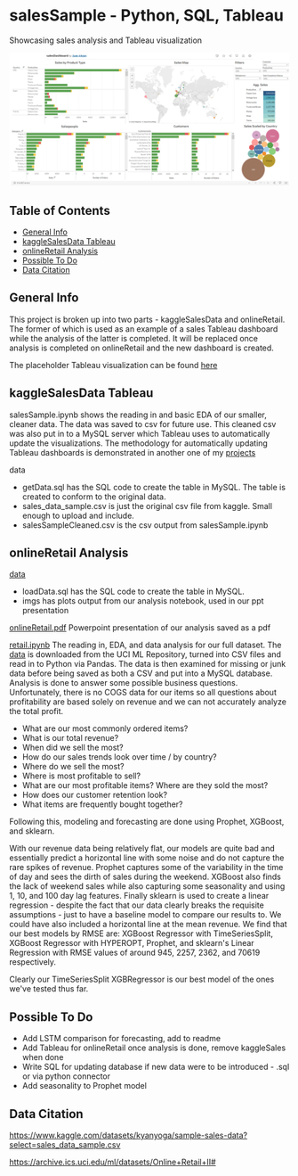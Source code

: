 # salesSample - Python, SQL, Tableau
Showcasing sales analysis and Tableau visualization

![img](https://github.com/zadealfalah/salesSample/blob/main/kaggleSalesData/data/salesDashboard.png)

## Table of Contents
* [General Info](#general-info)
* [kaggleSalesData Tableau](#kagglesalesdata-tableau)
* [onlineRetail Analysis](#onlineretail-analysis)
* [Possible To Do](#possible-to-do)
* [Data Citation](#data-citation)

## General Info
This project is broken up into two parts - kaggleSalesData and onlineRetail.  The former of which is used as an example of a sales Tableau dashboard while the analysis of the latter is completed.  It will be replaced once analysis is completed on onlineRetail and the new dashboard is created.

The placeholder Tableau visualization can be found [here](https://public.tableau.com/app/profile/zade.alfalah/viz/salesDashboard_16805458941440/Dashboard1)


## kaggleSalesData Tableau
salesSample.ipynb shows the reading in and basic EDA of our smaller, cleaner data.  The data was saved to csv for future use.  This cleaned csv was also put in to a MySQL server which Tableau uses to automatically update the visualizations. The methodology for automatically updating Tableau dashboards is demonstrated in another one of my [projects](https://github.com/zadealfalah/pySheetsReddit)

data
 - getData.sql has the SQL code to create the table in MySQL.  The table is created to conform to the original data.  
 - sales_data_sample.csv is just the original csv file from kaggle.  Small enough to upload and include.
 - salesSampleCleaned.csv is the csv output from salesSample.ipynb
 
## onlineRetail Analysis
[data](https://github.com/zadealfalah/salesSample/tree/main/onlineRetail/data)
- loadData.sql has the SQL code to create the table in MySQL.  
- imgs has plots output from our analysis notebook, used in our ppt presentation

[onlineRetail.pdf](https://github.com/zadealfalah/salesSample/blob/main/onlineRetail/onlineRetail.pdf)
Powerpoint presentation of our analysis saved as a pdf

[retail.ipynb](https://github.com/zadealfalah/salesSample/blob/main/onlineRetail/retail.ipynb) 
The reading in, EDA, and data analysis for our full dataset.  The [data](https://archive.ics.uci.edu/ml/datasets/Online+Retail+II#) is downloaded from the UCI ML Repository, turned into CSV files and read in to Python via Pandas.  The data is then examined for missing or junk data before being saved as both a CSV and put into a MySQL database.  Analysis is done to answer some possible business questions.  Unfortunately, there is no COGS data for our items so all questions about profitability are based solely on revenue and we can not accurately analyze the total profit.

- What are our most commonly ordered items?
- What is our total revenue?
- When did we sell the most?
- How do our sales trends look over time / by country?
- Where do we sell the most?
- Where is most profitable to sell?
- What are our most profitable items? Where are they sold the most?
- How does our customer retention look?
- What items are frequently bought together?

Following this, modeling and forecasting are done using Prophet, XGBoost, and sklearn.  

With our revenue data being relatively flat, our models are quite bad and essentially predict a horizontal line with some noise and do not capture the rare spikes of revenue.  Prophet captures some of the variability in the time of day and sees the dirth of sales during the weekend.  XGBoost also finds the lack of weekend sales while also capturing some seasonality and using 1, 10, and 100 day lag features.  Finally sklearn is used to create a linear regression - despite the fact that our data clearly breaks the requisite assumptions - just to have a baseline model to compare our results to. We could have also included a horizontal line at the mean revenue. We find that our best models by RMSE are: XGBoost Regressor with TimeSeriesSplit, XGBoost Regressor with HYPEROPT, Prophet, and sklearn's Linear Regression with RMSE values of around 945, 2257, 2362, and 70619 respectively.  

Clearly our TimeSeriesSplit XGBRegressor is our best model of the ones we've tested thus far.

## Possible To Do
- Add LSTM comparison for forecasting, add to readme
- Add Tableau for onlineRetail once analysis is done, remove kaggleSales when done
- Write SQL for updating database if new data were to be introduced - .sql or via python connector
- Add seasonality to Prophet model

## Data Citation
https://www.kaggle.com/datasets/kyanyoga/sample-sales-data?select=sales_data_sample.csv

https://archive.ics.uci.edu/ml/datasets/Online+Retail+II#

